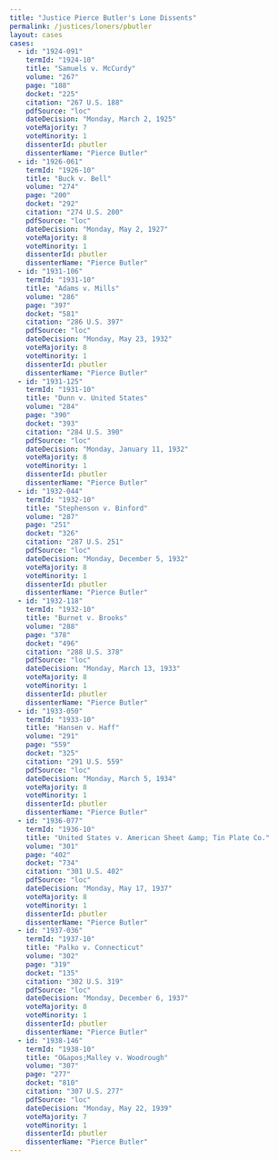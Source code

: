 ```yaml
---
title: "Justice Pierce Butler's Lone Dissents"
permalink: /justices/loners/pbutler
layout: cases
cases:
  - id: "1924-091"
    termId: "1924-10"
    title: "Samuels v. McCurdy"
    volume: "267"
    page: "188"
    docket: "225"
    citation: "267 U.S. 188"
    pdfSource: "loc"
    dateDecision: "Monday, March 2, 1925"
    voteMajority: 7
    voteMinority: 1
    dissenterId: pbutler
    dissenterName: "Pierce Butler"
  - id: "1926-061"
    termId: "1926-10"
    title: "Buck v. Bell"
    volume: "274"
    page: "200"
    docket: "292"
    citation: "274 U.S. 200"
    pdfSource: "loc"
    dateDecision: "Monday, May 2, 1927"
    voteMajority: 8
    voteMinority: 1
    dissenterId: pbutler
    dissenterName: "Pierce Butler"
  - id: "1931-106"
    termId: "1931-10"
    title: "Adams v. Mills"
    volume: "286"
    page: "397"
    docket: "581"
    citation: "286 U.S. 397"
    pdfSource: "loc"
    dateDecision: "Monday, May 23, 1932"
    voteMajority: 8
    voteMinority: 1
    dissenterId: pbutler
    dissenterName: "Pierce Butler"
  - id: "1931-125"
    termId: "1931-10"
    title: "Dunn v. United States"
    volume: "284"
    page: "390"
    docket: "393"
    citation: "284 U.S. 390"
    pdfSource: "loc"
    dateDecision: "Monday, January 11, 1932"
    voteMajority: 8
    voteMinority: 1
    dissenterId: pbutler
    dissenterName: "Pierce Butler"
  - id: "1932-044"
    termId: "1932-10"
    title: "Stephenson v. Binford"
    volume: "287"
    page: "251"
    docket: "326"
    citation: "287 U.S. 251"
    pdfSource: "loc"
    dateDecision: "Monday, December 5, 1932"
    voteMajority: 8
    voteMinority: 1
    dissenterId: pbutler
    dissenterName: "Pierce Butler"
  - id: "1932-118"
    termId: "1932-10"
    title: "Burnet v. Brooks"
    volume: "288"
    page: "378"
    docket: "496"
    citation: "288 U.S. 378"
    pdfSource: "loc"
    dateDecision: "Monday, March 13, 1933"
    voteMajority: 8
    voteMinority: 1
    dissenterId: pbutler
    dissenterName: "Pierce Butler"
  - id: "1933-050"
    termId: "1933-10"
    title: "Hansen v. Haff"
    volume: "291"
    page: "559"
    docket: "325"
    citation: "291 U.S. 559"
    pdfSource: "loc"
    dateDecision: "Monday, March 5, 1934"
    voteMajority: 8
    voteMinority: 1
    dissenterId: pbutler
    dissenterName: "Pierce Butler"
  - id: "1936-077"
    termId: "1936-10"
    title: "United States v. American Sheet &amp; Tin Plate Co."
    volume: "301"
    page: "402"
    docket: "734"
    citation: "301 U.S. 402"
    pdfSource: "loc"
    dateDecision: "Monday, May 17, 1937"
    voteMajority: 8
    voteMinority: 1
    dissenterId: pbutler
    dissenterName: "Pierce Butler"
  - id: "1937-036"
    termId: "1937-10"
    title: "Palko v. Connecticut"
    volume: "302"
    page: "319"
    docket: "135"
    citation: "302 U.S. 319"
    pdfSource: "loc"
    dateDecision: "Monday, December 6, 1937"
    voteMajority: 8
    voteMinority: 1
    dissenterId: pbutler
    dissenterName: "Pierce Butler"
  - id: "1938-146"
    termId: "1938-10"
    title: "O&apos;Malley v. Woodrough"
    volume: "307"
    page: "277"
    docket: "810"
    citation: "307 U.S. 277"
    pdfSource: "loc"
    dateDecision: "Monday, May 22, 1939"
    voteMajority: 7
    voteMinority: 1
    dissenterId: pbutler
    dissenterName: "Pierce Butler"
---
```

